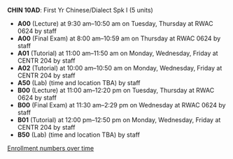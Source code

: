 **CHIN 10AD**: First Yr Chinese/Dialect Spk I (5 units)

- **A00** (Lecture) at 9:30 am–10:50 am on Tuesday, Thursday at RWAC 0624 by staff
- **A00** (Final Exam) at 8:00 am–10:59 am on Thursday at RWAC 0624 by staff
- **A01** (Tutorial) at 11:00 am–11:50 am on Monday, Wednesday, Friday at CENTR 204 by staff
- **A02** (Tutorial) at 10:00 am–10:50 am on Monday, Wednesday, Friday at CENTR 204 by staff
- **A50** (Lab) (time and location TBA) by staff
- **B00** (Lecture) at 11:00 am–12:20 pm on Tuesday, Thursday at RWAC 0624 by staff
- **B00** (Final Exam) at 11:30 am–2:29 pm on Wednesday at RWAC 0624 by staff
- **B01** (Tutorial) at 12:00 pm–12:50 pm on Monday, Wednesday, Friday at CENTR 204 by staff
- **B50** (Lab) (time and location TBA) by staff

[Enrollment numbers over time](./CHIN10AD.tsv)
